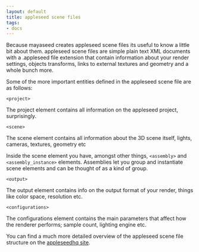 ```yaml
---
layout: default
title: appleseed scene files
tags:
- docs
---
```


Because mayaseed creates appleseed scene files its useful to know a little bit about them. appleseed scene files are simple plain text XML documents with a .appleseed file extension that contain information about your render settings, objects transforms, links to external textures and geometry and a whole bunch more.

Some of the more important entities defined in the appleseed scene file are as follows:

`<project>`

The project element contains all information on the appleseed project, surprisingly.

`<scene>`

The scene element contains all information about the 3D scene itself, lights, cameras, textures, geometry etc

Inside the scene element you have, amongst other things, `<assembly>` and `<assembly_instance>` elements. Assemblies let you group and instantiate scene elements and can be thought of as a kind of group.

`<output>`

The output element contains info on the output format of your render, things like color space, resolution etc.

`<configurations>`

The configurations element contains the main parameters that affect how the renderer performs; sample count, lighting engine etc.

You can find a much more detailed overview of the appleseed scene file structure on the [appleseedhq site](http://appleseedhq.net/).
